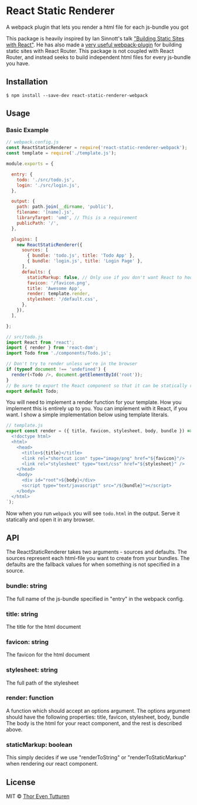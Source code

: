 # React Static Renderer
A webpack plugin that lets you render a html file for each js-bundle you got

This package is heavily inspired by Ian Sinnott's talk ["Building Static Sites with React"](https://www.youtube.com/watch?v=CPpM5-rXrZ4).
He has also made a [very useful webpack-plugin](https://github.com/iansinnott/react-static-webpack-plugin/) for building static sites with React Router.
This package is not coupled with React Router, and instead seeks to build independent html files for every js-bundle you have.

## Installation

```
$ npm install --save-dev react-static-renderer-webpack
```

## Usage

### Basic Example

```js
// webpack.config.js
const ReactStaticRenderer = require('react-static-renderer-webpack');
const template = require('./template.js');

module.exports = {

  entry: {
    todo: './src/todo.js',
    login: './src/login.js',
  },

  output: {
    path: path.join(__dirname, 'public'),
    filename: '[name].js',                
    libraryTarget: 'umd', // This is a requirement
    publicPath: '/',
  },

  plugins: [
    new ReactStaticRenderer({
      sources: [
        { bundle: 'todo.js', title: 'Todo App' },
        { bundle: 'login.js', title: 'Login Page' },
      ],
      defaults: {
        staticMarkup: false, // Only use if you don't want React to hook
        favicon: '/favicon.png',
        title: 'Awesome App',
        render: template.render,
        stylesheet: '/default.css',
      },
    }),
  ],

};
```

```js
// src/todo.js
import React from 'react';
import { render } from 'react-dom';
import Todo from './components/Todo.js';

// Don't try to render unless we're in the browser
if (typeof document !== 'undefined') {
  render(<Todo />, document.getElementById('root'));
}
// Be sure to export the React component so that it can be statically rendered
export default Todo;
```

You will need to implement a render function for your template.
How you implement this is entirely up to you. You can implement with it React, if you want.
I show a simple implementation below using template literals.

```js
// template.js
export const render = ({ title, favicon, stylesheet, body, bundle }) => (`
  <!doctype html>
  <html>
    <head>
      <title>${title}</title>
      <link rel="shortcut icon" type="image/png" href="${favicon}"/>
      <link rel="stylesheet" type="text/css" href="${stylesheet}" />
    </head>
    <body>
      <div id="root">${body}</div>
      <script type="text/javascript" src="/${bundle}"></script>
    </body>
  </html>
`);

```
Now when you run `webpack` you will see `todo.html` in the output. Serve it statically and open it in any browser.

## API

The ReactStaticRenderer takes two arguments - sources and defaults.
The sources represent each html-file you want to create from your bundles.
The defaults are the fallback values for when something is not specified in a source.

### bundle: string
The full name of the js-bundle specified in "entry" in the webpack config.

### title: string
The title for the html document

### favicon: string
The favicon for the html document

### stylesheet: string
The full path of the stylesheet

### render: function
A function which should accept an options argument.
The options argument should have the following properties: title, favicon, stylesheet, body, bundle
The body is the html for your react component, and the rest is described above.

### staticMarkup: boolean
This simply decides if we use "renderToString" or "renderToStaticMarkup" when rendering our react component.

## License

MIT © [Thor Even Tutturen](http://tutturen.technology)
